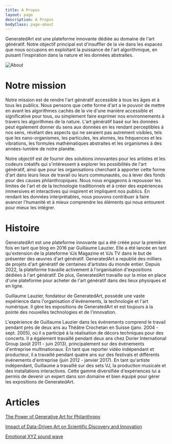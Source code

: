 ```yaml
---
title: A Propos
layout: page
description: A Propos
bodyClass: page-about
---
```


GeneratedArt est une plateforme innovante dédiée au domaine de l'art génératif. Notre objectif principal est d'insuffler de la vie dans les espaces que nous occupons en exploitant la puissance de l'art algorithmique, en puisant l'inspiration dans la nature et les données abstraites.

![About](/images/illustrations/about.png)

# Notre mission

Notre mission est de rendre l'art génératif accessible à tous les âges et à tous les publics. Nous pensons que cette forme d'art a le pouvoir de mettre en avant les algorithmes cachés de la vie d'une manière accessible et significative pour tous, ou simplement faire exprimer nos environnements à travers les algorithmes de la nature. L'art génératif basé sur les données peut également donner du sens aux données en les rendant perceptibles à nos sens, révélant des aspects qui ne seraient pas autrement visibles, tels que les nano-organismes, les particules, les atomes, les fréquences et les vibrations, les formules mathématiques abstraites et les organismes à des années-lumière de notre planète.

Notre objectif est de fournir des solutions innovantes pour les artistes et les codeurs créatifs qui s'intéressent à explorer les possibilités de l'art génératif, ainsi que pour les organisations cherchant à apporter cette forme d'art dans leurs lieux de travail ou leurs communautés, ou à lever des fonds pour des causes philanthropiques. Nous nous engageons à repousser les limites de l'art et de la technologie traditionnels et à créer des expériences immersives et interactives qui inspirent et impliquent nos publics. En rendant les données interprétables, nous pouvons contribuer à faire avancer l'humanité et à mieux comprendre les éléments qui nous entourent pour mieux les intégrer.

# Histoire

GeneratedArt est une plateforme innovante qui a été créée pour la première fois en tant que blog en 2016 par Guillaume Lauzier. Elle a été lancée en tant qu'extension de la plateforme VJs Magazine et VJs TV dans le but de présenter des œuvres d'art génératif. GeneratedArt a republié des milliers de projets d'art génératif de centaines d'artistes du monde entier. Depuis 2022, la plateforme travaille activement à l'organisation d'expositions dédiées à l'art génératif. De plus, GeneratedArt travaille sur la mise en place d'une plateforme pour acheter de l'art génératif dans des lieux physiques et en ligne.

Guillaume Lauzier, fondateur de GeneratedArt, possède une vaste expérience dans l'organisation d'événements, la technologie et l'art numérique. Il gère les expositions de GeneratedArt et est toujours à la pointe des nouvelles technologies et de l'innovation.

L'expérience de Guillaume Lauzier dans les événements comprend le travail pendant près de deux ans au Théâtre Crochetan en Suisse (janv. 2004 - sept. 2005), où il a participé à la réalisation de décors techniques pour des concerts. Il a également travaillé pendant deux ans chez Dorier International Group (août 2011 - juin 2013), principalement sur des événements d'entreprise multinationaux. En tant que reporter vidéo indépendant et producteur, il a travaillé pendant quatre ans sur des festivals et différents événements d'entreprise (juin 2012 - janvier 2017). En tant qu'artiste indépendant, Guillaume a travaillé sur des sets VJ, la production musicale et des installations interactives. Cette gamme diversifiée d'expériences lui a permis de devenir un expert dans son domaine et bien équipé pour gérer les expositions de GeneratedArt.

# Articles

[The Power of Generative Art for Philanthropy](https://medium.com/generatedart/the-power-of-generative-art-for-philanthropy-953d655dda08)

[Impact of Data-Driven Art on Scientific Discovery and Innovation](https://medium.com/generatedart/impact-of-data-driven-art-on-scientific-discovery-and-innovation-c60f126aeb65)

[Emotional XYZ sound wave](https://medium.com/generatedart/emotional-xyz-sound-wave-a1c5b7f3bb34)

